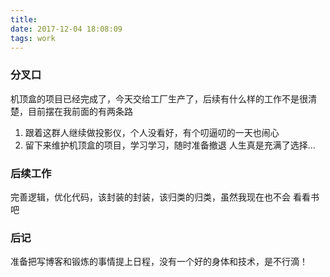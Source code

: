 ```yaml
---
title: 
date: 2017-12-04 18:08:09
tags: work
---
```


### 分叉口

机顶盒的项目已经完成了，今天交给工厂生产了，后续有什么样的工作不是很清楚，目前摆在我前面的有两条路

1. 跟着这群人继续做投影仪，个人没看好，有个叨逼叨的一天也闹心
2. 留下来维护机顶盒的项目，学习学习，随时准备撤退
人生真是充满了选择…

### 后续工作

完善逻辑，优化代码，该封装的封装，该归类的归类，虽然我现在也不会
看看书吧

### 后记

准备把写博客和锻炼的事情提上日程，没有一个好的身体和技术，是不行滴！